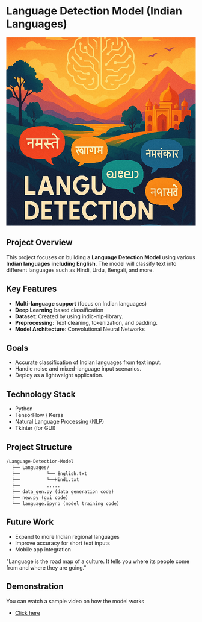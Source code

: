 # Language Detection Model (Indian Languages)
<div align="center">
<img src="lang img.png" alt="Language Detection Landscape" width="700" height="500">
</div>

## Project Overview
This project focuses on building a **Language Detection Model** using various **Indian languages including English**.
The model will classify text into different languages such as Hindi, Urdu, Bengali, and more.

## Key Features
- **Multi-language support** (focus on Indian languages)
- **Deep Learning** based classification
- **Dataset**: Created by using indic-nlp-library.
- **Preprocessing**: Text cleaning, tokenization, and padding.
- **Model Architecture**: Convolutional Neural Networks

## Goals
- Accurate classification of Indian languages from text input.
- Handle noise and mixed-language input scenarios.
- Deploy as a lightweight application.

## Technology Stack
- Python
- TensorFlow / Keras
- Natural Language Processing (NLP)
- Tkinter (for GUI)

## Project Structure
```
/Language-Detection-Model
  ├── Languages/
  ├──          └── English.txt
  ├──          └──Hindi.txt
  ├──          .....
  ├── data_gen.py (data generation code)
  ├── new.py (gui code)
  └── language.ipynb (model training code)
```

## Future Work
- Expand to more Indian regional languages
- Improve accuracy for short text inputs
- Mobile app integration

 
 "Language is the road map of a culture. It tells you where its people come from and where they are going."

 ## Demonstration 
 You can watch a sample video on how the model works
 - [Click here](https://www.youtube.com/watch?v=zDmqi9xLhhk)


